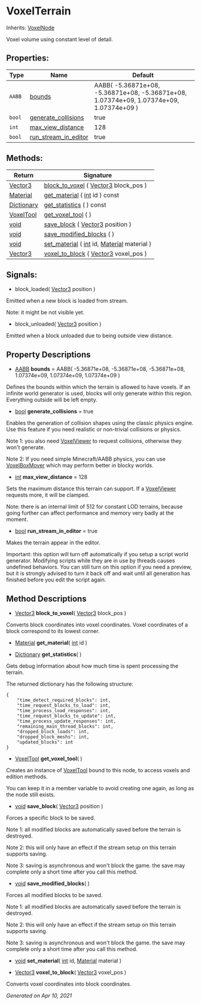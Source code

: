 # VoxelTerrain

Inherits: [VoxelNode](VoxelNode.md)


Voxel volume using constant level of detail.

## Properties: 


Type    | Name                                             | Default                                                                                 
------- | ------------------------------------------------ | ----------------------------------------------------------------------------------------
`AABB`  | [bounds](#i_bounds)                              | AABB( -5.36871e+08, -5.36871e+08, -5.36871e+08, 1.07374e+09, 1.07374e+09, 1.07374e+09 ) 
`bool`  | [generate_collisions](#i_generate_collisions)    | true                                                                                    
`int`   | [max_view_distance](#i_max_view_distance)        | 128                                                                                     
`bool`  | [run_stream_in_editor](#i_run_stream_in_editor)  | true                                                                                    
<p></p>

## Methods: 


Return                                                                              | Signature                                                                                                                                                                                             
----------------------------------------------------------------------------------- | ------------------------------------------------------------------------------------------------------------------------------------------------------------------------------------------------------
[Vector3](https://docs.godotengine.org/en/stable/classes/class_vector3.html)        | [block_to_voxel](#i_block_to_voxel) ( [Vector3](https://docs.godotengine.org/en/stable/classes/class_vector3.html) block_pos )                                                                        
[Material](https://docs.godotengine.org/en/stable/classes/class_material.html)      | [get_material](#i_get_material) ( [int](https://docs.godotengine.org/en/stable/classes/class_int.html) id ) const                                                                                     
[Dictionary](https://docs.godotengine.org/en/stable/classes/class_dictionary.html)  | [get_statistics](#i_get_statistics) ( ) const                                                                                                                                                         
[VoxelTool](VoxelTool.md)                                                           | [get_voxel_tool](#i_get_voxel_tool) ( )                                                                                                                                                               
[void](#)                                                                           | [save_block](#i_save_block) ( [Vector3](https://docs.godotengine.org/en/stable/classes/class_vector3.html) position )                                                                                 
[void](#)                                                                           | [save_modified_blocks](#i_save_modified_blocks) ( )                                                                                                                                                   
[void](#)                                                                           | [set_material](#i_set_material) ( [int](https://docs.godotengine.org/en/stable/classes/class_int.html) id, [Material](https://docs.godotengine.org/en/stable/classes/class_material.html) material )  
[Vector3](https://docs.godotengine.org/en/stable/classes/class_vector3.html)        | [voxel_to_block](#i_voxel_to_block) ( [Vector3](https://docs.godotengine.org/en/stable/classes/class_vector3.html) voxel_pos )                                                                        
<p></p>

## Signals: 

- block_loaded( [Vector3](https://docs.godotengine.org/en/stable/classes/class_vector3.html) position ) 

Emitted when a new block is loaded from stream.

Note: it might be not visible yet.

- block_unloaded( [Vector3](https://docs.godotengine.org/en/stable/classes/class_vector3.html) position ) 

Emitted when a block unloaded due to being outside view distance.

## Property Descriptions

- [AABB](https://docs.godotengine.org/en/stable/classes/class_aabb.html)<span id="i_bounds"></span> **bounds** = AABB( -5.36871e+08, -5.36871e+08, -5.36871e+08, 1.07374e+09, 1.07374e+09, 1.07374e+09 )

Defines the bounds within which the terrain is allowed to have voxels. If an infinite world generator is used, blocks will only generate within this region. Everything outside will be left empty.

- [bool](https://docs.godotengine.org/en/stable/classes/class_bool.html)<span id="i_generate_collisions"></span> **generate_collisions** = true

Enables the generation of collision shapes using the classic physics engine. Use this feature if you need realistic or non-trivial collisions or physics.

Note 1: you also need [VoxelViewer](VoxelViewer.md) to request collisions, otherwise they won't generate.

Note 2: If you need simple Minecraft/AABB physics, you can use [VoxelBoxMover](VoxelBoxMover.md) which may perform better in blocky worlds.

- [int](https://docs.godotengine.org/en/stable/classes/class_int.html)<span id="i_max_view_distance"></span> **max_view_distance** = 128

Sets the maximum distance this terrain can support. If a [VoxelViewer](VoxelViewer.md) requests more, it will be clamped.

Note: there is an internal limit of 512 for constant LOD terrains, because going further can affect performance and memory very badly at the moment.

- [bool](https://docs.godotengine.org/en/stable/classes/class_bool.html)<span id="i_run_stream_in_editor"></span> **run_stream_in_editor** = true

Makes the terrain appear in the editor.

Important: this option will turn off automatically if you setup a script world generator. Modifying scripts while they are in use by threads causes undefined behaviors. You can still turn on this option if you need a preview, but it is strongly advised to turn it back off and wait until all generation has finished before you edit the script again.

## Method Descriptions

- [Vector3](https://docs.godotengine.org/en/stable/classes/class_vector3.html)<span id="i_block_to_voxel"></span> **block_to_voxel**( [Vector3](https://docs.godotengine.org/en/stable/classes/class_vector3.html) block_pos ) 

Converts block coordinates into voxel coordinates. Voxel coordinates of a block correspond to its lowest corner.

- [Material](https://docs.godotengine.org/en/stable/classes/class_material.html)<span id="i_get_material"></span> **get_material**( [int](https://docs.godotengine.org/en/stable/classes/class_int.html) id ) 


- [Dictionary](https://docs.godotengine.org/en/stable/classes/class_dictionary.html)<span id="i_get_statistics"></span> **get_statistics**( ) 

Gets debug information about how much time is spent processing the terrain.

The returned dictionary has the following structure:

```gdscript
{
	"time_detect_required_blocks": int,
	"time_request_blocks_to_load": int,
	"time_process_load_responses": int,
	"time_request_blocks_to_update": int,
	"time_process_update_responses": int,
	"remaining_main_thread_blocks": int,
	"dropped_block_loads": int,
	"dropped_block_meshs": int,
	"updated_blocks": int
}

```

- [VoxelTool](VoxelTool.md)<span id="i_get_voxel_tool"></span> **get_voxel_tool**( ) 

Creates an instance of [VoxelTool](VoxelTool.md) bound to this node, to access voxels and edition methods.

You can keep it in a member variable to avoid creating one again, as long as the node still exists.

- [void](#)<span id="i_save_block"></span> **save_block**( [Vector3](https://docs.godotengine.org/en/stable/classes/class_vector3.html) position ) 

Forces a specific block to be saved.

Note 1: all modified blocks are automatically saved before the terrain is destroyed.

Note 2: this will only have an effect if the stream setup on this terrain supports saving.

Note 3: saving is asynchronous and won't block the game. the save may complete only a short time after you call this method.

- [void](#)<span id="i_save_modified_blocks"></span> **save_modified_blocks**( ) 

Forces all modified blocks to be saved.

Note 1: all modified blocks are automatically saved before the terrain is destroyed.

Note 2: this will only have an effect if the stream setup on this terrain supports saving.

Note 3: saving is asynchronous and won't block the game. the save may complete only a short time after you call this method.

- [void](#)<span id="i_set_material"></span> **set_material**( [int](https://docs.godotengine.org/en/stable/classes/class_int.html) id, [Material](https://docs.godotengine.org/en/stable/classes/class_material.html) material ) 


- [Vector3](https://docs.godotengine.org/en/stable/classes/class_vector3.html)<span id="i_voxel_to_block"></span> **voxel_to_block**( [Vector3](https://docs.godotengine.org/en/stable/classes/class_vector3.html) voxel_pos ) 

Converts voxel coordinates into block coordinates.

_Generated on Apr 10, 2021_
